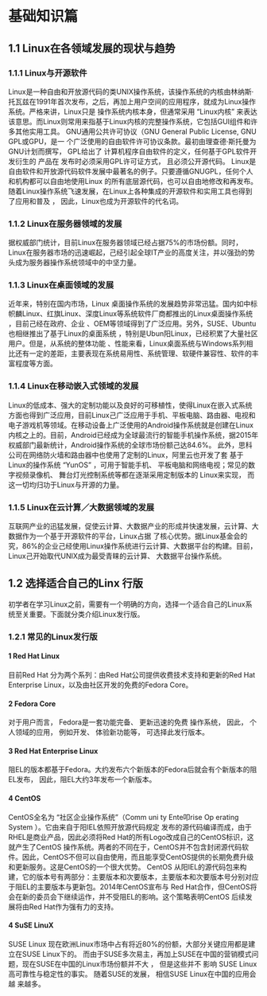 # 基础知识篇

## 1.1 Linux在各领域发展的现状与趋势

### 1.1.1 Linux与开源软件

Linux是一种自由和开放源代码的类UNIX操作系统，该操作系统的内核由林纳斯·托瓦兹在1991年首次发布，之后，再加上用户空间的应用程序，就成为Linux操作系统。严格来讲，Linux只是 操作系统内核本身，但通常采用 “Linux内核” 来表达该意思。而Linux则常用来指基于Linux内核的完整操作系统，它包括GUI组件和许多其他实用工具。
GNU通用公共许可协议（GNU General Public License, GNU GPL或GPU，是一 个广泛使用的自由软件许可协议条款。最初由理查德·斯托曼为GNU计划而撰写， GPL给出了 计算机程序自由软件的定义，任何基于GPL软件开发衍生的 产品在 发布时必须采用GPL许可证方式， 且必须公开源代码。
Linux是自由软件和开放源代码软件发展中最著名的例子。只要遵循GNUGPL，任何个人和机构都可以自由地使用Linux 的所有底层源代码，也可以自由地修改和再发布。随着Linux操作系统飞速发展，在Linux上各种集成的开源软件和实用工具也得到了应用和普及 ，
因此，Linux也成为开源软件的代名词。

### 1.1.2 Linux在服务器领域的发展

据权威部门统计，目前Linux在服务器领域已经占据75%的市场份额。同时，Linux在服务器市场的迅速崛起，己经引起全球IT产业的高度关注，并以强劲的势头成为服务器操作系统领域中的中坚力量。

### 1.1.3 Linux在桌面领域的发展

近年来，特别在国内市场，Linux 桌面操作系统的发展趋势非常迅猛。国内如中标帜麟Linux、红旗Linux、深度Linux等系统软件厂商都推出的Linux桌面操作系统 ，目前己经在政府、企业 、OEM等领域得到了广泛应用。另外，SUSE、Ubuntu也相继推出了基于Linux的桌面系统 ，特别是Ubun阳Linux，已经积累了大量社区用户。但是，从系统的整体功能 、性能来看，Linux桌面系统与Windows系列相比还有一定的差距，主要表现在系统易用性、系统管理、软硬件兼容性、软件的丰富程度等方面。

### 1.1.4 Linux在移动嵌入式领域的发展

Linux的低成本、强大的定制功能以及良好的可移植性，使得Linux在嵌入式系统方面也得到广泛应用，目前Linux己广泛应用于手机、平板电脑、路由器、电视和电子游戏机等领域。在移动设备上广泛使用的Android操作系统就是创建在Linux内核之上的。目前，Android已经成为全球最流行的智能手机操作系统，据2015年权威部门最新统计，Android操作系统的全球市场份额己达84.6%。
此外，思科公司在网络防火墙和路由器中也使用了定制的Linux，阿里云也开发了套
基于Linux的操作系统 “YunOS” ，可用于智能手机、 平板电脑和网络电视；常见的数字视频录像机、 舞台灯光控制系统等都在逐渐采用定制版本的 Linux来实现， 而这一切均归功于Linux与开源的力量。

### 1.1.5 Linux在云计算／大数据领域的发展

互联网产业的迅猛发展，促使云计算、大数据产业的形成并快速发展，云计算、大数据作为一个基于开源软件的平台，Linux占据 了核心优势。据Linux基金会的究，86%的企业己经使用Linux操作系统进行云计算、大数据平台的构建。目前，Linux己开始取代UNIX成为最受青睐的云计算、 大数据平台操作系统。

## 1.2 选择适合自己的Linx 行版
初学者在学习Linux之前，需要有一个明确的方向，选择一个适合自己的Linux系统至关重要。下面就分类介绍Linux发行版。

### 1.2.1 常见的Linux发行版
#### 1 Red Hat Linux
目前Red Hat 分为两个系列：由Red Hat公司提供收费技术支持和更新的Red Hat Enterprise Linux，以及由社区开发的免费的Fedora Core。
#### 2 Fedora Core
对于用户而言， Fedora是一套功能完备、 更新迅速的免费 操作系统， 因此， 个人领域的应用， 例如开发、 体验新功能等， 可选择此发行版本。
#### 3 Red Hat Enterprise Linux
阻EL的版本都基于Fedora。大约发布六个新版本的Fedora后就会有个新版本的阻EL发布， 因此，阻EL大约3年发布一个新版本。
#### 4 CentOS
CentOS全名为 “社区企业操作系统”（Comm uni ty Ente叩rise Op erating System ）。它由来自于阳IEL依照开放源代码规定 发布的源代码编译而成，由于RHEL是商业产品，因此必须将Red Hat的所有Logo改成自己的CentOS标识，这就产生了CentOS 操作系统。两者的不同在于，CentOS并不包含封闭源代码软件。因此，CentOS不但可以自由使用，而且能享受CentOS提供的长期免费升级和更新服务。这是CentOS的一个很大优势。
CentOS 从阳IEL的源代码包来构建，它的版本号有两部分：主要版本和次要版本，主要版本和次要版本号分别对应于阻EL的主要版本与更新包。2014年CentOS宣布与 Red Hat合作，但CentOS将会在新的委员会下继续运作，并不受阻EL的影响。这个策略表明CentOS 后续发展将由Red Hat作为强有力的支持。
#### 4 SuSE LinuX
SUSE Linux 现在欧洲Linux市场中占有将近80%的份额，大部分关键应用都是建立在SUSE Linux下的。 而由于SUSE多次易主，再加上SUSE在中国的营销模式问题，现在SUSE在中国的Linux市场份额并不大 ， 但是这些并不 影响 SUSE Linux高可靠性与稳定性的事实。 随着SUSE的发展， 相信SUSE Linux在中国的应用会越 来越多。
















  
